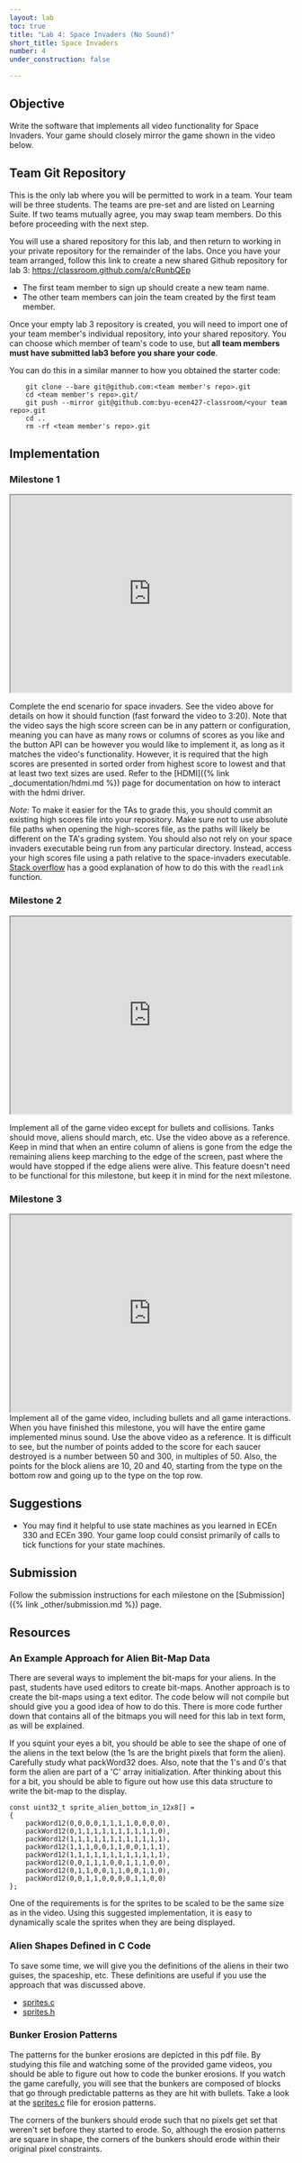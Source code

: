 ```yaml
---
layout: lab
toc: true
title: "Lab 4: Space Invaders (No Sound)"
short_title: Space Invaders
number: 4
under_construction: false

---
```


## Objective
Write the software that implements all video functionality for Space Invaders. Your game should closely mirror the game shown in the video below.

## Team Git Repository 

This is the only lab where you will be permitted to work in a team.  Your team will be three students.  The teams are pre-set and are listed on Learning Suite.  If two teams mutually agree, you may swap team members.  Do this before proceeding with the next step.


You will use a shared repository for this lab, and then return to working in your private repository for the remainder of the labs.  Once you have your team arranged, follow this link to create a new shared Github repository for lab 3: <https://classroom.github.com/a/cRunbQEp>
  * The first team member to sign up should create a new team name.
  * The other team members can join the team created by the first team member.

Once your empty lab 3 repository is created, you will need to import one of your team member's individual repository, into your shared repository. You can choose which member of team's code to use, but **all team members must have submitted lab3 before you share your code**.

You can do this in a similar manner to how you obtained the starter code:

        git clone --bare git@github.com:<team member's repo>.git
        cd <team member's repo>.git/
        git push --mirror git@github.com:byu-ecen427-classroom/<your team repo>.git
        cd ..
        rm -rf <team member's repo>.git


## Implementation

### Milestone 1

<iframe width="500" height="350"
src="https://www.youtube.com/embed/V5XPFLa0Cdk?start=200">
</iframe>


Complete the end scenario for space invaders. See the video above for details on how it should function (fast forward the video to 3:20). Note that the video says the high score screen can be in any pattern or configuration, meaning you can have as many rows or columns of scores as you like and the button API can be however you would like to implement it, as long as it matches the video's functionality. However, it is required that the high scores are presented in sorted order from highest score to lowest and that at least two text sizes are used. Refer to the [HDMI]({% link _documentation/hdmi.md %}) page for documentation on how to interact with the hdmi driver.

*Note:* To make it easier for the TAs to grade this, you should commit an existing high scores file into your repository.  Make sure not to use absolute file paths when opening the high-scores file, as the paths will likely be different on the TA's grading system.  You should also not rely on your space invaders executable being run from any particular directory.  Instead, access your high scores file  using a path relative to the space-invaders executable. [Stack overflow](https://stackoverflow.com/a/933996/609215) has a good explanation of how to do this with the `readlink` function.



### Milestone 2 

<iframe width="500" height="350"
src="https://www.youtube.com/embed/kGd4K0jBjis">
</iframe>

Implement all of the game video except for bullets and collisions.  Tanks should move, aliens should march, etc.  Use the video above as a reference. Keep in mind that when an entire column of aliens is gone from the edge the remaining aliens keep marching to the edge of the screen, past where the would have stopped if the edge aliens were alive. This feature doesn't need to be functional for this milestone, but keep it in mind for the next milestone.

### Milestone 3 
<iframe width="500" height="350"
src="https://www.youtube.com/embed/V5XPFLa0Cdk?start=200">
</iframe>
Implement all of the game video, including bullets and all game interactions.  When you have finished this milestone, you will have the entire game implemented minus sound.  Use the above video as a reference.  
It is difficult to see, but the number of points added to the score for each saucer destroyed is a number between 50 and 300, in multiples of 50. Also, the points for the block aliens are 10, 20 and 40, starting from the type on the bottom row and going up to the type on the top row.

## Suggestions 
<!-- Unlike previous courses, in this course you are given quite a bit of freedom regarding your implementation strategy.  However, you must work within these requirements:
  - You must adhere to the coding standard.  
    * Since header files are usually provided to you, students often forget about the coding standard rules regarding header files.  Be sure to review Rule 2.1.  
    * You will find it easier to follow this rule if you only put items in your header files that *need to be used by other .c files*.  If a #define, struct, etc. is only used in one .c file, it should be placed at the top of that .c file, and NOT in a header file.  This is good C coding practice and you should make a habit of following it when designing your own software structure. -->
  - You may find it helpful to use state machines as you learned in ECEn 330 and ECEn 390. Your game loop could consist primarily of calls to tick functions for your state machines. 

## Submission 
Follow the submission instructions for each milestone on the [Submission]({% link _other/submission.md %}) page.


## Resources 

### An Example Approach for Alien Bit-Map Data 

There are several ways to implement the bit-maps for your aliens. In the past, students have used editors to create bit-maps. Another approach is to create the bit-maps using a text editor. The code below will not compile but should give you a good idea of how to do this. There is more code further down that contains all of the bitmaps you will need for this lab in text form, as will be explained.

If you squint your eyes a bit, you should be able to see the shape of one of the aliens in the text below (the 1s are the bright pixels that form the alien). Carefully study what packWord32 does. Also, note that the 1's and 0's that form the alien are part of a 'C' array initialization. After thinking about this for a bit, you should be able to figure out how use this data structure to write the bit-map to the display.

```
const uint32_t sprite_alien_bottom_in_12x8[] =
{
	packWord12(0,0,0,0,1,1,1,1,0,0,0,0),
	packWord12(0,1,1,1,1,1,1,1,1,1,1,0),
	packWord12(1,1,1,1,1,1,1,1,1,1,1,1),
	packWord12(1,1,1,0,0,1,1,0,0,1,1,1),
	packWord12(1,1,1,1,1,1,1,1,1,1,1,1),
	packWord12(0,0,1,1,1,0,0,1,1,1,0,0),
	packWord12(0,1,1,0,0,1,1,0,0,1,1,0),
	packWord12(0,0,1,1,0,0,0,0,1,1,0,0)
};
```

One of the requirements is for the sprites to be scaled to be the same size as in the video.  Using this suggested implementation, it is easy to dynamically scale the sprites when they are being displayed.

### Alien Shapes Defined in C Code 

To save some time, we will give you the definitions of the aliens in their two guises, the spaceship, etc. These definitions are useful if you use the approach that was discussed above.

  * [sprites.c](https://github.com/byu-cpe/ecen427_student/blob/master/userspace/apps/space_invaders/resources/sprites.c)
  * [sprites.h](https://github.com/byu-cpe/ecen427_student/blob/master/userspace/apps/space_invaders/resources/sprites.h)

### Bunker Erosion Patterns 

The patterns for the bunker erosions are depicted in this pdf file. By studying this file and watching some of the provided game videos, you should be able to figure out how to code the bunker erosions. If you watch the game carefully, you will see that the bunkers are composed of blocks that go through predictable patterns as they are hit with bullets.  Take a look at the [sprites.c](https://github.com/byu-cpe/ecen427_student/blob/master/userspace/apps/space_invaders/resources/sprites.c) file for erosion patterns.

The corners of the bunkers should erode such that no pixels get set that weren't set before they started to erode.  So, although the erosion patterns are square in shape, the corners of the bunkers should erode within their original pixel constraints.
